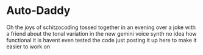 # Auto-Daddy
Oh the joys of schitzocoding tossed together in an evening over a joke with a friend about the tonal variation in the new gemini voice synth no idea how functional it is havent even tested the code just posting it up here to make it easier to work on
